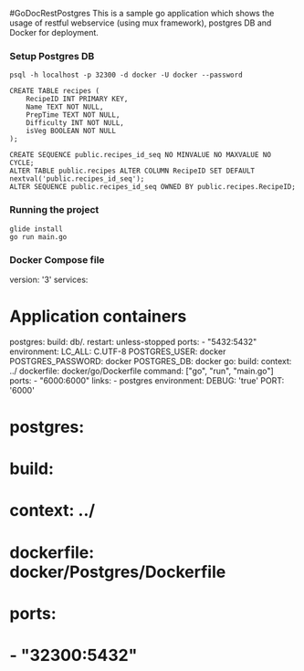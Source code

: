 #GoDocRestPostgres
This is a sample go application which shows the usage of restful webservice (using mux framework), postgres DB and Docker for deployment.

### Setup Postgres DB

```
psql -h localhost -p 32300 -d docker -U docker --password

CREATE TABLE recipes (
    RecipeID INT PRIMARY KEY,
    Name TEXT NOT NULL,
    PrepTime TEXT NOT NULL,
    Difficulty INT NOT NULL,
    isVeg BOOLEAN NOT NULL
);
      
CREATE SEQUENCE public.recipes_id_seq NO MINVALUE NO MAXVALUE NO CYCLE;
ALTER TABLE public.recipes ALTER COLUMN RecipeID SET DEFAULT nextval('public.recipes_id_seq');
ALTER SEQUENCE public.recipes_id_seq OWNED BY public.recipes.RecipeID;
```

### Running the project

```
glide install
go run main.go
```

### Docker Compose file
version: '3'
services:

# Application containers
  postgres:
    build: db/.
    restart: unless-stopped
    ports:
        - "5432:5432"
    environment:
        LC_ALL: C.UTF-8
        POSTGRES_USER: docker
        POSTGRES_PASSWORD: docker
        POSTGRES_DB: docker
  go:
    build:
      context: ../
      dockerfile: docker/go/Dockerfile
    command: ["go", "run", "main.go"]
    ports:
        - "6000:6000"
    links:
        - postgres
    environment:
        DEBUG: 'true'
        PORT: '6000'
  # postgres:
  #   build:
  #     context: ../
  #     dockerfile: docker/Postgres/Dockerfile
  #   ports:
  #     - "32300:5432"